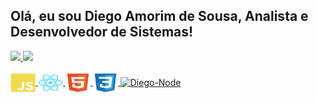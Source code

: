 ## Olá, eu sou Diego Amorim de Sousa, Analista e Desenvolvedor de Sistemas!

<div align="left">
  <a href="https://github.com/DiegoAmorimDeSousa">
  <img height="180em" src="https://github-readme-stats.vercel.app/api?username=DiegoAmorimDeSousa&show_icons=true&theme=dark&include_all_commits=true&count_private=true"/>
  <img height="180em" src="https://github-readme-stats.vercel.app/api/top-langs/?username=DiegoAmorimDeSousa&layout=compact&langs_count=7&theme=dark"/>
</div>
  
<div style="display: inline_block"><br>
  <img align="center" alt="Diego-Js" height="30" width="40" src="https://raw.githubusercontent.com/devicons/devicon/master/icons/javascript/javascript-plain.svg">
  <img align="center" alt="Diego-React" height="30" width="40" src="https://raw.githubusercontent.com/devicons/devicon/master/icons/react/react-original.svg">
  <img align="center" alt="Diego-HTML" height="30" width="40" src="https://raw.githubusercontent.com/devicons/devicon/master/icons/html5/html5-original.svg">
  <img align="center" alt="Diego-CSS" height="30" width="40" src="https://raw.githubusercontent.com/devicons/devicon/master/icons/css3/css3-original.svg">
  <img align="center" alt="Diego-Node" height="30" width="40" src="https://cdn.jsdelivr.net/gh/devicons/devicon/icons/nodejs/nodejs-original.svg" />
</div>
